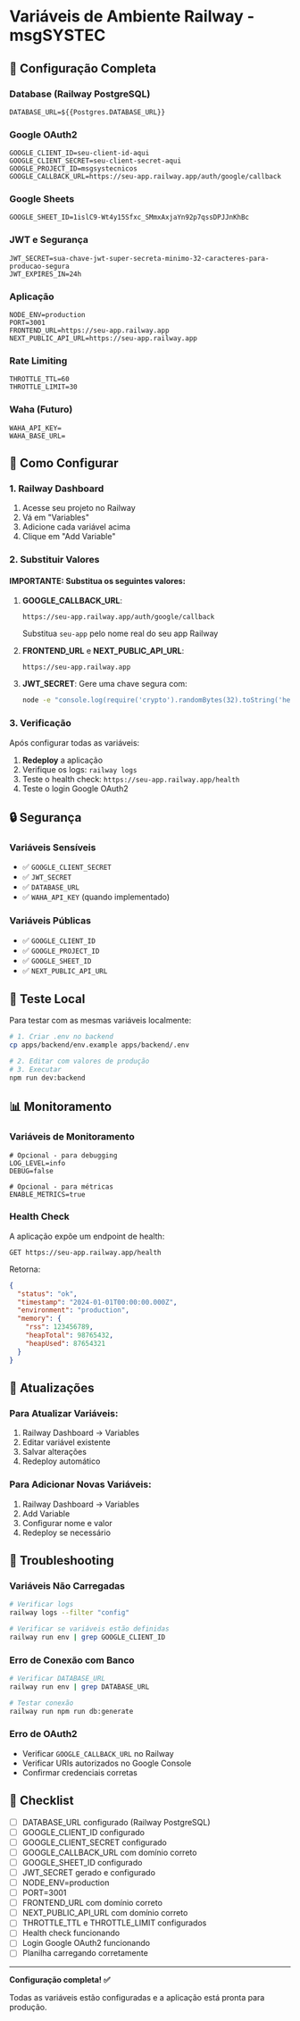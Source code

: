 # Variáveis de Ambiente Railway - msgSYSTEC

## 🔧 Configuração Completa

### Database (Railway PostgreSQL)
```env
DATABASE_URL=${{Postgres.DATABASE_URL}}
```

### Google OAuth2
```env
GOOGLE_CLIENT_ID=seu-client-id-aqui
GOOGLE_CLIENT_SECRET=seu-client-secret-aqui
GOOGLE_PROJECT_ID=msgsystecnicos
GOOGLE_CALLBACK_URL=https://seu-app.railway.app/auth/google/callback
```

### Google Sheets
```env
GOOGLE_SHEET_ID=1islC9-Wt4y15Sfxc_SMmxAxjaYn92p7qssDPJJnKhBc
```

### JWT e Segurança
```env
JWT_SECRET=sua-chave-jwt-super-secreta-minimo-32-caracteres-para-producao-segura
JWT_EXPIRES_IN=24h
```

### Aplicação
```env
NODE_ENV=production
PORT=3001
FRONTEND_URL=https://seu-app.railway.app
NEXT_PUBLIC_API_URL=https://seu-app.railway.app
```

### Rate Limiting
```env
THROTTLE_TTL=60
THROTTLE_LIMIT=30
```

### Waha (Futuro)
```env
WAHA_API_KEY=
WAHA_BASE_URL=
```

## 🚀 Como Configurar

### 1. Railway Dashboard
1. Acesse seu projeto no Railway
2. Vá em "Variables" 
3. Adicione cada variável acima
4. Clique em "Add Variable"

### 2. Substituir Valores

#### IMPORTANTE: Substitua os seguintes valores:

1. **GOOGLE_CALLBACK_URL**:
   ```
   https://seu-app.railway.app/auth/google/callback
   ```
   Substitua `seu-app` pelo nome real do seu app Railway

2. **FRONTEND_URL** e **NEXT_PUBLIC_API_URL**:
   ```
   https://seu-app.railway.app
   ```

3. **JWT_SECRET**:
   Gere uma chave segura com:
   ```bash
   node -e "console.log(require('crypto').randomBytes(32).toString('hex'))"
   ```

### 3. Verificação

Após configurar todas as variáveis:

1. **Redeploy** a aplicação
2. Verifique os logs: `railway logs`
3. Teste o health check: `https://seu-app.railway.app/health`
4. Teste o login Google OAuth2

## 🔒 Segurança

### Variáveis Sensíveis
- ✅ `GOOGLE_CLIENT_SECRET`
- ✅ `JWT_SECRET` 
- ✅ `DATABASE_URL`
- ✅ `WAHA_API_KEY` (quando implementado)

### Variáveis Públicas
- ✅ `GOOGLE_CLIENT_ID`
- ✅ `GOOGLE_PROJECT_ID`
- ✅ `GOOGLE_SHEET_ID`
- ✅ `NEXT_PUBLIC_API_URL`

## 🧪 Teste Local

Para testar com as mesmas variáveis localmente:

```bash
# 1. Criar .env no backend
cp apps/backend/env.example apps/backend/.env

# 2. Editar com valores de produção
# 3. Executar
npm run dev:backend
```

## 📊 Monitoramento

### Variáveis de Monitoramento
```env
# Opcional - para debugging
LOG_LEVEL=info
DEBUG=false

# Opcional - para métricas
ENABLE_METRICS=true
```

### Health Check
A aplicação expõe um endpoint de health:
```
GET https://seu-app.railway.app/health
```

Retorna:
```json
{
  "status": "ok",
  "timestamp": "2024-01-01T00:00:00.000Z",
  "environment": "production",
  "memory": {
    "rss": 123456789,
    "heapTotal": 98765432,
    "heapUsed": 87654321
  }
}
```

## 🔄 Atualizações

### Para Atualizar Variáveis:
1. Railway Dashboard → Variables
2. Editar variável existente
3. Salvar alterações
4. Redeploy automático

### Para Adicionar Novas Variáveis:
1. Railway Dashboard → Variables
2. Add Variable
3. Configurar nome e valor
4. Redeploy se necessário

## 🚨 Troubleshooting

### Variáveis Não Carregadas
```bash
# Verificar logs
railway logs --filter "config"

# Verificar se variáveis estão definidas
railway run env | grep GOOGLE_CLIENT_ID
```

### Erro de Conexão com Banco
```bash
# Verificar DATABASE_URL
railway run env | grep DATABASE_URL

# Testar conexão
railway run npm run db:generate
```

### Erro de OAuth2
- Verificar `GOOGLE_CALLBACK_URL` no Railway
- Verificar URIs autorizados no Google Console
- Confirmar credenciais corretas

## 📝 Checklist

- [ ] DATABASE_URL configurado (Railway PostgreSQL)
- [ ] GOOGLE_CLIENT_ID configurado
- [ ] GOOGLE_CLIENT_SECRET configurado
- [ ] GOOGLE_CALLBACK_URL com domínio correto
- [ ] GOOGLE_SHEET_ID configurado
- [ ] JWT_SECRET gerado e configurado
- [ ] NODE_ENV=production
- [ ] PORT=3001
- [ ] FRONTEND_URL com domínio correto
- [ ] NEXT_PUBLIC_API_URL com domínio correto
- [ ] THROTTLE_TTL e THROTTLE_LIMIT configurados
- [ ] Health check funcionando
- [ ] Login Google OAuth2 funcionando
- [ ] Planilha carregando corretamente

---

**Configuração completa! ✅**

Todas as variáveis estão configuradas e a aplicação está pronta para produção.
